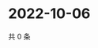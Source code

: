# 2022-10-06

共 0 条

<!-- BEGIN WEIBO -->
<!-- 最后更新时间 Thu Oct 06 2022 01:42:50 GMT+0800 (China Standard Time) -->

<!-- END WEIBO -->
